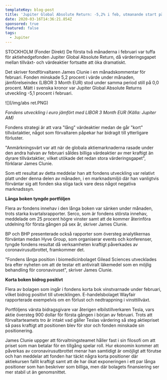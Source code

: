 ```yaml
---
templateKey: blog-post
title: 'Jupiter Global Absolute Return: -5,2% i feb, utmanande start på året'
date: 2020-03-16T14:36:21.854Z
sponsored: true
featured: false
tags:
  - Jupiter
---
```

STOCKHOLM (Fonder Direkt) De första två månaderna i februari var tuffa för aktiehedgefonden Jupiter Global Absolute Return, då värderingsgapet mellan tillväxt- och värdeaktier fortsatte att öka dramatiskt.

Det skriver fondförvaltaren James Clunie i en månadskommentar för februari. Fonden minskade 5,2 procent i värde under månaden, jämförelseindex (LIBOR 3 Month EUR) stod under samma period still på 0,0 procent. Mätt i svenska kronor var Jupiter Global Absolute Returns utveckling -5,1 procent i februari.

![](/img/abs ret.PNG)

*Fondens utveckling i euro jämfört med LIBOR 3 Month EUR (Källa: Jupiter AM)*

Fondens strategi är att vara "lång" värdeaktier medan de går "kort" tillväxtaktier, något som förvaltaren påpekar har bidragit till ytterligare förluster.

"Anmärkningsvärt var att när de globala aktiemarknaderna rasade under den andra halvan av februari såldes billiga värdeaktier av mer kraftigt än dyrare tillväxtaktier, vilket utökade det redan stora värderingsgapet", förklarar James Clunie.

Som ett resultat av detta meddelar han att fondens utveckling var relativt platt under denna delen av månaden, i en marknadsmiljö där han vanligtvis förväntar sig att fonden ska stiga tack vare dess något negativa marknadssyn.

**Långa boken tyngde portföljen**

Flera av fondens innehav i den långa boken var sänken under månaden, trots starka kvartalsrapporter. Serco, som är fondens största innehav, meddelade om 25 procent högre vinster samt att de kommer återinföra utdelning för första gången på sex år, skriver James Clunie.

BP och BHP presenterade också rapporter som översteg analytikernas förväntan medan Hyve Group, som organiserar events och konferenser, tyngde fondens resultat då verksamheten kraftigt påverkades av coronavirusutbrottet, framkommer det.

"Fondens långa position i biomedicinbolaget Gilead Sciences utvecklades bra efter nyheten om att de testar ett antiviralt läkemedel som en möjlig behandling för coronaviruset", skriver James Clunie.

**Korta boken bidrog positivt**

Flera av bolagen som ingår i fondens korta bok vinstvarnade under februari, vilket bidrog positivt till utvecklingen. E-handelsbolaget Wayfair rapporterade exempelvis om en förlust och nedtrappning i vinsttillväxt.

Portföljens värsta bidragsgivare var återigen elbilstillverkaren Tesla, vars aktie översteg 900 dollar för första gången i början av februari. Trots att förvaltarteamets tro är intakt vad gäller Teslas värdering så steg aktiepriset så pass kraftigt att positionen blev för stor och fonden minskade sin positionering.

James Clunie uppger att förvaltningsteamet håller fast i sin filosofi om att priset som man betalar för en tillgång spelar roll. Hur ekonomin kommer att påverkas av coronavirusutbrottet menar han samtidigt är omöjligt att förutse och han meddelar att fonden har täckt några korta positioner där aktiekursen fallit kraftigt samt att de har ökat exponeringen i ett par långa positioner som han beskriver som billiga, men där bolagets finansiering ser mer stabil ut än genomsnittet.
